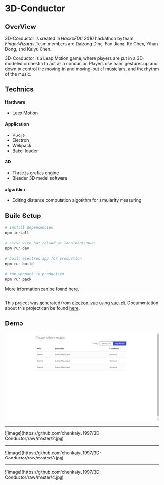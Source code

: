 # 3D-Conductor

## OverView
3D-Conductor is created in *HackxFDU 2016* hackathon by team *FingerWizards*.Team members are Daizong Ding, Fan Jiang, Ke Chen, Yihan Dong, and Kaiyu Chen.
  
3D-Conductor is a Leap Motion game, where players are put in a 3D-modeled orchestra to act as a conductor. Players use hand gestures up and down to control the moving-in and moving-out of musicians, and the rhythm of the music.
  
## Technics
#### Hardware
* Leep Motion

#### Application
* Vue.js
* Electron
* Webpack
* Babel loader

#### 3D
* Three.js grafics engine
* Blender 3D model software

#### algorithm
* Editing distance computation algorithm for simularity measuring

## Build Setup

``` bash
# install dependencies
npm install

# serve with hot reload at localhost:9080
npm run dev

# build electron app for production
npm run build

# run webpack in production
npm run pack
```
More information can be found [here](https://simulatedgreg.gitbooks.io/electron-vue/content/docs/npm_scripts.html).

---

This project was generated from [electron-vue](https://github.com/SimulatedGREG/electron-vue) using [vue-cli](https://github.com/vuejs/vue-cli). Documentation about this project can be found [here](https://simulatedgreg.gitbooks.io/electron-vue/content/index.html).


## Demo
![image](https://github.com/chenkaiyu1997/3D-Conductor/raw/master/1.jpg)
<hr>
![image](https://github.com/chenkaiyu1997/3D-Conductor/raw/master/2.jpg)
<hr>
![image](https://github.com/chenkaiyu1997/3D-Conductor/raw/master/3.jpg)
<hr>
![image](https://github.com/chenkaiyu1997/3D-Conductor/raw/master/4.jpg)

